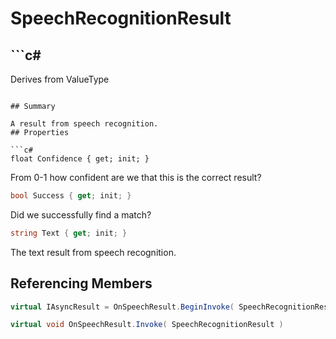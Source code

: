 # SpeechRecognitionResult

## ```c#
Derives from ValueType
```

## Summary

A result from speech recognition.
## Properties

```c#
float Confidence { get; init; } 
```
From 0-1 how confident are we that this is the correct result?
```c#
bool Success { get; init; } 
```
Did we successfully find a match?
```c#
string Text { get; init; } 
```
The text result from speech recognition.
## Referencing Members

```c#
virtual IAsyncResult = OnSpeechResult.BeginInvoke( SpeechRecognitionResult, AsyncCallback, object ) 
```
```c#
virtual void OnSpeechResult.Invoke( SpeechRecognitionResult ) 
```
